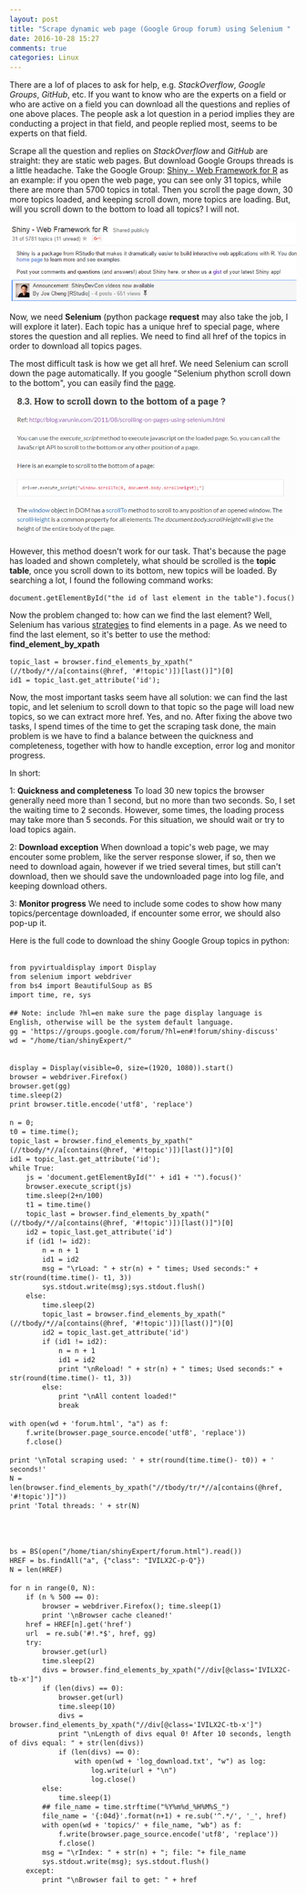 ```yaml
---
layout: post
title: "Scrape dynamic web page (Google Group forum) using Selenium "
date: 2016-10-28 15:27
comments: true
categories: Linux
---
```



There are a lof of places to ask for help, e.g. *StackOverflow*, *Google Groups*, *GitHub*, etc. If you want to know who are the experts on a field or who are active on a field you can download all the questions and replies of one above places. The people ask a lot question in a period implies they are conducting a project in that field, and people replied most, seems to be experts on that field. 

Scrape all the question and replies on *StackOverflow* and *GitHub* are straight: they are static web pages. But download Google Groups threads is a little headache. Take the Google Group: [Shiny - Web Framework for R](https://groups.google.com/forum/#!forum/shiny-discuss) as an example: if you open the web page, you can see only 31 topics, while there are more than 5700 topics in total. Then you scroll the page down, 30 more topics loaded, and keeping scroll down, more topics are loading. But, will you scroll down to the bottom to load all topics? I will not. 

![]( /images/selenium/ggroup-shiny.png)

Now, we need **Selenium** (python package **request** may also take the job, I will explore it later). Each topic has a unique href to special page, where stores the question and all replies.  We need to find all href of the topics in order to download all topics pages. 


The most difficult task is how we get all href. We need Selenium can scroll down the page automatically. If you google "Selenium phython scroll down to the bottom", you can easily find the [page](http://selenium-python.readthedocs.io/faq.html#how-to-scroll-down-to-the-bottom-of-a-page). 

![]( /images/selenium/selenium-scroll-down.png)


However, this method doesn't work for our task. That's because the page has loaded and shown completely, what should be scrolled is the **topic table**, once you scroll down to its bottom, new topics will be loaded. By searching a lot, I found the following command works: 

~~~~
document.getElementById("the id of last element in the table").focus()
~~~~


Now the problem changed to: how can we find the last element? Well, Selenium has various [strategies](http://selenium-python.readthedocs.io/locating-elements.html) to find elements in a page. As we need to find the last element, so it's better to use the method: **find_element_by_xpath**


~~~~
topic_last = browser.find_elements_by_xpath("(//tbody/*//a[contains(@href, '#!topic')])[last()]")[0]
id1 = topic_last.get_attribute('id'); 
~~~~

Now, the most important tasks seem have all solution: we can find the last topic, and let selenium to scroll down to that topic so the page will load new topics, so we can extract more href. Yes, and no. After fixing the above two tasks, I spend times of the time to get the scraping task done, the main problem is we have to find a balance between the quickness and completeness, together with how to handle exception, error log and monitor progress. 

In short:

1: **Quickness and completeness** To load 30 new topics the browser generally need more than 1 second, but no more than two seconds. So, I set the waiting time to 2 seconds. However, some times, the loading process may take more than 5 seconds. For this situation, we should wait or try to load topics again. 

2: **Download exception** When download a topic's web page, we may encouter some problem, like the server response slower, if so, then we need to download again, however if we tried several times, but still can't download, then we should save the undownloaded page into log file, and keeping download others. 

3: **Monitor progress** We need to include some codes to show how many topics/percentage downloaded, if encounter some error, we should also pop-up it. 


Here is the full code to download the shiny Google Group topics in python: 

~~~~

from pyvirtualdisplay import Display
from selenium import webdriver
from bs4 import BeautifulSoup as BS
import time, re, sys

## Note: include ?hl=en make sure the page display language is English, otherwise will be the system default language.
gg = 'https://groups.google.com/forum/?hl=en#!forum/shiny-discuss'
wd = "/home/tian/shinyExpert/"


display = Display(visible=0, size=(1920, 1080)).start()
browser = webdriver.Firefox()
browser.get(gg)
time.sleep(2)
print browser.title.encode('utf8', 'replace')

n = 0;
t0 = time.time(); 
topic_last = browser.find_elements_by_xpath("(//tbody/*//a[contains(@href, '#!topic')])[last()]")[0]
id1 = topic_last.get_attribute('id'); 
while True: 
    js = 'document.getElementById("' + id1 + '").focus()'
    browser.execute_script(js)
    time.sleep(2+n/100)
    t1 = time.time()
    topic_last = browser.find_elements_by_xpath("(//tbody/*//a[contains(@href, '#!topic')])[last()]")[0]
    id2 = topic_last.get_attribute('id')
    if (id1 != id2):
        n = n + 1
        id1 = id2
        msg = "\rLoad: " + str(n) + " times; Used seconds:" + str(round(time.time()- t1, 3))
        sys.stdout.write(msg);sys.stdout.flush()         
    else:
        time.sleep(2)
        topic_last = browser.find_elements_by_xpath("(//tbody/*//a[contains(@href, '#!topic')])[last()]")[0]
        id2 = topic_last.get_attribute('id')
        if (id1 != id2):
            n = n + 1
            id1 = id2
            print "\nReload! " + str(n) + " times; Used seconds:" + str(round(time.time()- t1, 3))         
        else:
            print "\nAll content loaded!"
            break

with open(wd + 'forum.html', "a") as f:
    f.write(browser.page_source.encode('utf8', 'replace'))
    f.close()

print '\nTotal scraping used: ' + str(round(time.time()- t0)) + ' seconds!'
N = len(browser.find_elements_by_xpath("//tbody/tr/*//a[contains(@href, '#!topic')]"))
print 'Total threads: ' + str(N)




bs = BS(open("/home/tian/shinyExpert/forum.html").read())                                                                 
HREF = bs.findAll("a", {"class": "IVILX2C-p-Q"}) 
N = len(HREF) 
                                                    
for n in range(0, N):
    if (n % 500 == 0):
        browser = webdriver.Firefox(); time.sleep(1)
        print '\nBrowser cache cleaned!'
    href = HREF[n].get('href')
    url  = re.sub('#!.*$', href, gg)      
    try:                                                                                                
        browser.get(url)                                                        
        time.sleep(2) 
        divs = browser.find_elements_by_xpath("//div[@class='IVILX2C-tb-x']")         
        if (len(divs) == 0):
            browser.get(url)
            time.sleep(10)
            divs = browser.find_elements_by_xpath("//div[@class='IVILX2C-tb-x']")
            print "\nLength of divs equal 0! After 10 seconds, length of divs equal: " + str(len(divs))
            if (len(divs) == 0):
                with open(wd + 'log_download.txt', "w") as log:
                    log.write(url + "\n")
                    log.close()
        else:
            time.sleep(1)
        ## file_name = time.strftime("%Y%m%d_%H%M%S_")
        file_name = '{:04d}'.format(n+1) + re.sub('^.*/', '_', href)
        with open(wd + 'topics/' + file_name, "wb") as f:
            f.write(browser.page_source.encode('utf8', 'replace'))
            f.close()
        msg = "\rIndex: " + str(n) + "; file: "+ file_name
        sys.stdout.write(msg); sys.stdout.flush()     
    except:
        print "\nBrowser fail to get: " + href


~~~~










